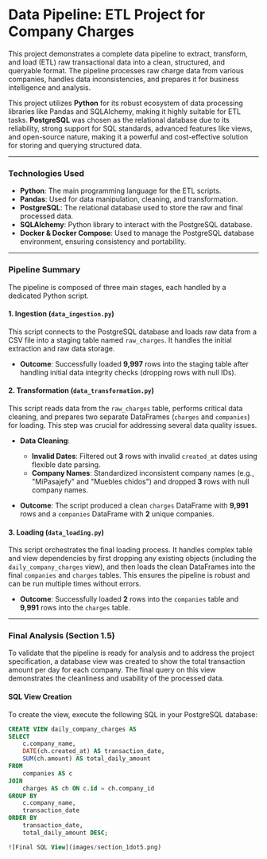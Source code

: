 # Data Pipeline: ETL Project for Company Charges

This project demonstrates a complete data pipeline to extract, transform, and load (ETL) raw transactional data into a clean, structured, and queryable format. The pipeline processes raw charge data from various companies, handles data inconsistencies, and prepares it for business intelligence and analysis.

This project utilizes **Python** for its robust ecosystem of data processing libraries like Pandas and SQLAlchemy, making it highly suitable for ETL tasks. **PostgreSQL** was chosen as the relational database due to its reliability, strong support for SQL standards, advanced features like views, and open-source nature, making it a powerful and cost-effective solution for storing and querying structured data.

---

### Technologies Used

* **Python**: The main programming language for the ETL scripts.
* **Pandas**: Used for data manipulation, cleaning, and transformation.
* **PostgreSQL**: The relational database used to store the raw and final processed data.
* **SQLAlchemy**: Python library to interact with the PostgreSQL database.
* **Docker & Docker Compose**: Used to manage the PostgreSQL database environment, ensuring consistency and portability.

---

### Pipeline Summary

The pipeline is composed of three main stages, each handled by a dedicated Python script.

#### 1. Ingestion (`data_ingestion.py`)

This script connects to the PostgreSQL database and loads raw data from a CSV file into a staging table named `raw_charges`. It handles the initial extraction and raw data storage.

* **Outcome**: Successfully loaded **9,997** rows into the staging table after handling initial data integrity checks (dropping rows with null IDs).

#### 2. Transformation (`data_transformation.py`)

This script reads data from the `raw_charges` table, performs critical data cleaning, and prepares two separate DataFrames (`charges` and `companies`) for loading. This step was crucial for addressing several data quality issues.

* **Data Cleaning**:
    * **Invalid Dates**: Filtered out **3** rows with invalid `created_at` dates using flexible date parsing.
    * **Company Names**: Standardized inconsistent company names (e.g., "MiPasajefy" and "Muebles chidos") and dropped **3** rows with null company names.

* **Outcome**: The script produced a clean `charges` DataFrame with **9,991** rows and a `companies` DataFrame with **2** unique companies.

#### 3. Loading (`data_loading.py`)

This script orchestrates the final loading process. It handles complex table and view dependencies by first dropping any existing objects (including the `daily_company_charges` view), and then loads the clean DataFrames into the final `companies` and `charges` tables. This ensures the pipeline is robust and can be run multiple times without errors.

* **Outcome**: Successfully loaded **2** rows into the `companies` table and **9,991** rows into the `charges` table.

---

### Final Analysis (Section 1.5)

To validate that the pipeline is ready for analysis and to address the project specification, a database view was created to show the total transaction amount per day for each company. The final query on this view demonstrates the cleanliness and usability of the processed data.

#### SQL View Creation

To create the view, execute the following SQL in your PostgreSQL database:

````sql
CREATE VIEW daily_company_charges AS
SELECT
    c.company_name,
    DATE(ch.created_at) AS transaction_date,
    SUM(ch.amount) AS total_daily_amount
FROM
    companies AS c
JOIN
    charges AS ch ON c.id = ch.company_id
GROUP BY
    c.company_name,
    transaction_date
ORDER BY
    transaction_date,
    total_daily_amount DESC;

![Final SQL View](images/section_1dot5.png)
